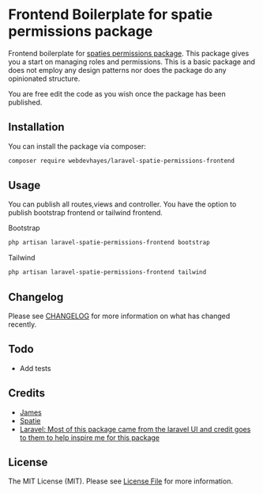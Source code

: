 # Frontend Boilerplate for spatie permissions package

Frontend boilerplate for [spaties permissions package](https://github.com/spatie/laravel-permission). This package gives you a start on managing roles and permissions. This is a basic package and does not employ any design patterns nor does the package do any opinionated structure. 

You are free edit the code as you wish once the package has been published. 

## Installation

You can install the package via composer:

```bash
composer require webdevhayes/laravel-spatie-permissions-frontend
```

## Usage

You can publish all routes,views and controller. You have the option to publish bootstrap frontend or tailwind frontend.

Bootstrap
```bash
php artisan laravel-spatie-permissions-frontend bootstrap
```
Tailwind
```bash
php artisan laravel-spatie-permissions-frontend tailwind
```

## Changelog

Please see [CHANGELOG](CHANGELOG.md) for more information on what has changed recently.

## Todo
- Add tests

## Credits

- [James](https://github.com/webdevhayes)
- [Spatie](https://spatie.be/open-source)
- [Laravel: Most of this package came from the laravel UI and credit goes to them to help inspire me for this package](https://github.com/laravel/ui)

## License

The MIT License (MIT). Please see [License File](LICENSE.md) for more information.
